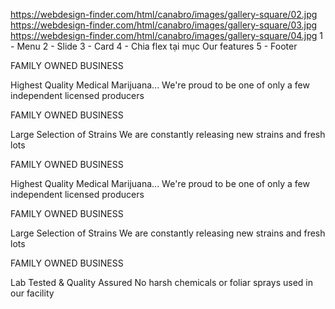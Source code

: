 https://webdesign-finder.com/html/canabro/images/gallery-square/02.jpg
https://webdesign-finder.com/html/canabro/images/gallery-square/03.jpg
https://webdesign-finder.com/html/canabro/images/gallery-square/04.jpg
1 - Menu
2 - Slide
3 - Card
4 - Chia flex tại mục Our features
5 - Footer





FAMILY OWNED BUSINESS

Highest Quality Medical Marijuana...
We're proud to be one of only a few independent licensed producers

 
FAMILY OWNED BUSINESS

Large Selection
of Strains
We are constantly releasing new strains and fresh lots

 


FAMILY OWNED BUSINESS

Highest Quality Medical Marijuana...
We're proud to be one of only a few independent licensed producers

FAMILY OWNED BUSINESS



Large Selection
of Strains
We are constantly releasing new strains and fresh lots



FAMILY OWNED BUSINESS

Lab Tested &
Quality Assured
No harsh chemicals or foliar sprays used in our facility